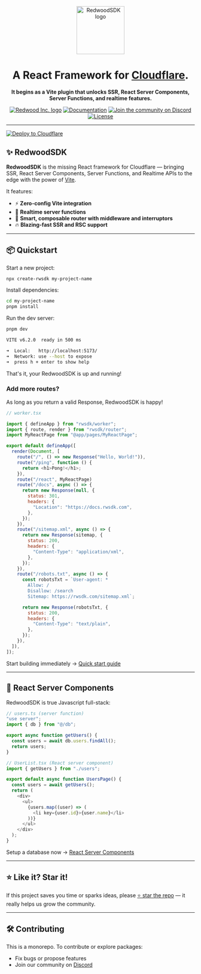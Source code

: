 <div align="center" style="margin: 0; padding: 0;">
  <a href="https://rwsdk.com">
    <picture>
      <source media="(prefers-color-scheme: dark)" srcset="https://imagedelivery.net/EBSSfnGYYD9-tGTmYMjDgg/53dbc43a-e481-469a-91fc-40d9c0947d00/public">
      <img alt="RedwoodSDK logo" src="https://imagedelivery.net/EBSSfnGYYD9-tGTmYMjDgg/37162c6c-890c-48e3-790a-48b2b87fcd00/public" height="128">
    </picture>
  </a>

  <h1>A React Framework for <a href="https://www.cloudflare.com/">Cloudflare</a>.</h1>

  <p><b>It begins as a Vite plugin that unlocks SSR, React Server Components, Server Functions, and realtime features.</b></p>

<a href="https://rwsdk.com"><img alt="Redwood Inc. logo" src="https://img.shields.io/badge/MADE%20BY%20Redwood%20Inc.-000000.svg?style=for-the-badge&logo=Redwood&labelColor=000"></a>
<a href="https://docs.rwsdk.com"><img alt="Documentation" src="https://img.shields.io/badge/Documentation-000000.svg?style=for-the-badge&logo=Redwood&labelColor=000"></a>
<a href="https://discord.gg/redwoodjs"><img alt="Join the community on Discord" src="https://img.shields.io/badge/Join%20the%20community-blueviolet.svg?style=for-the-badge&logo=Discord&labelColor=000000&logoWidth=20"></a>
<a href="https://github.com/redwoodjs/sdk/blob/main/LICENSE"><img alt="License" src="https://img.shields.io/github/license/redwoodjs/sdk?style=for-the-badge&labelColor=000000"></a>


</div>

---
[![Deploy to Cloudflare](https://deploy.workers.cloudflare.com/button)](https://deploy.workers.cloudflare.com/?url=https://github.com/redwoodjs/sdk/tree/main/starters/minimal)

## ✨ RedwoodSDK

**RedwoodSDK** is the missing React framework for Cloudflare — bringing SSR, React Server Components, Server Functions, and Realtime APIs to the edge with the power of [Vite](https://vitejs.dev/).

It features:

- ⚡️ **Zero-config Vite integration**
- 🔁 **Realtime server functions**
- 🧠 **Smart, composable router with middleware and interruptors**
- 🔥 **Blazing-fast SSR and RSC support**

---

## 📦 Quickstart

Start a new project:

```bash
npx create-rwsdk my-project-name
```

Install dependencies:

```bash
cd my-project-name
pnpm install
```

Run the dev server:

```bash
pnpm dev
```

```bash
VITE v6.2.0  ready in 500 ms

➜  Local:   http://localhost:5173/
➜  Network: use --host to expose
➜  press h + enter to show help
```

That's it, your RedwoodSDK is up and running!

### Add more routes?

As long as you return a valid Response, RedwoodSDK is happy!

```js
// worker.tsx

import { defineApp } from "rwsdk/worker";
import { route, render } from "rwsdk/router";
import MyReactPage from "@app/pages/MyReactPage";

export default defineApp([
  render(Document, [
    route("/", () => new Response("Hello, World!")),
    route("/ping", function () {
      return <h1>Pong!</h1>;
    }),
    route("/react", MyReactPage)
    route("/docs", async () => {
      return new Response(null, {
        status: 301,
        headers: {
          "Location": "https://docs.rwsdk.com",
        },
      });
    }),
    route("/sitemap.xml", async () => {
      return new Response(sitemap, {
        status: 200,
        headers: {
          "Content-Type": "application/xml",
        },
      });
    }),
    route("/robots.txt", async () => {
      const robotsTxt = `User-agent: *
        Allow: /
        Disallow: /search
        Sitemap: https://rwsdk.com/sitemap.xml`;

      return new Response(robotsTxt, {
        status: 200,
        headers: {
          "Content-Type": "text/plain",
        },
      });
    }),
  ]),
]);
```

Start building immediately → [Quick start guide](https://docs.rwsdk.com/getting-started/quick-start/)

---

## 🚀 React Server Components

RedwoodSDK is true Javascript full-stack:

```js
// users.ts (server function)
"use server";
import { db } from "@/db";

export async function getUsers() {
  const users = await db.users.findAll();
  return users;
}

// UserList.tsx (React server component)
import { getUsers } from "./users";

export default async function UsersPage() {
  const users = await getUsers();
  return (
    <div>
      <ul>
        {users.map((user) => (
          <li key={user.id}>{user.name}</li>
        ))}
      </ul>
    </div>
  );
}
```

Setup a database now → [React Server Components](https://docs.rwsdk.com/core/react-server-components/)

---

## ⭐️ Like it? Star it!

If this project saves you time or sparks ideas, please [⭐ star the repo](https://github.com/redwoodjs/sdk) — it really helps us grow the community.

---

## 🛠 Contributing

This is a monorepo. To contribute or explore packages:

- Fix bugs or propose features
- Join our community on [Discord](https://discord.gg/redwoodjs)
